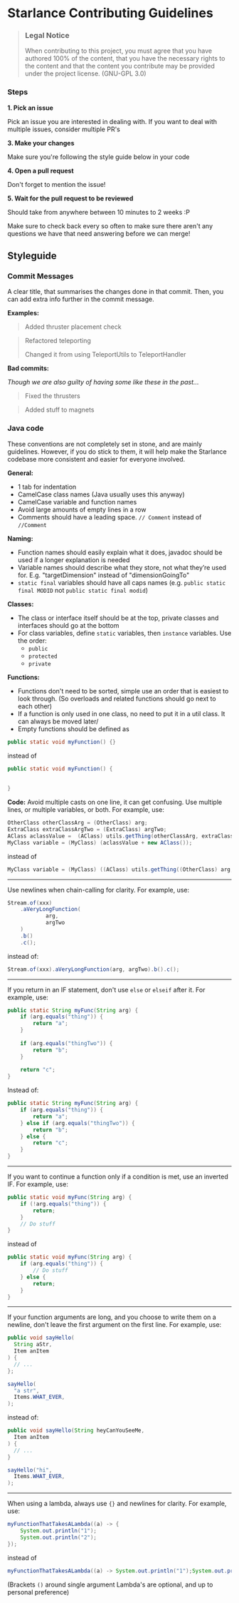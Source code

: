 # Starlance Contributing Guidelines

> ### Legal Notice <!-- omit in toc -->
> When contributing to this project, you must agree that you have authored 100% of the content, that you have the necessary rights to the content and that the content you contribute may be provided under the project license. (GNU-GPL 3.0)

### Steps
**1. Pick an issue**

Pick an issue you are interested in dealing with. If you want to deal with multiple issues, consider multiple PR's

**3. Make your changes**

Make sure you're following the style guide below in your code

**4. Open a pull request**

Don't forget to mention the issue!

**5. Wait for the pull request to be reviewed**

Should take from anywhere between 10 minutes to 2 weeks :P

Make sure to check back every so often to make sure there aren't any questions
we have that need answering before we can merge!

## Styleguide
### Commit Messages
A clear title, that summarises the changes done in that commit.
Then, you can add extra info further in the commit message.

**Examples:**
> Added thruster placement check

> Refactored teleporting
> 
> Changed it from using TeleportUtils to TeleportHandler

**Bad commits:**

_Though we are also guilty of having some like these in the past..._

> Fixed the thrusters

> Added stuff to magnets

### Java code
These conventions are not completely set in stone, and are mainly guidelines.
However, if you do stick to them, it will help make the Starlance codebase more consistent and easier for everyone involved.

**General:**
- 1 tab for indentation
- CamelCase class names (Java usually uses this anyway)
- CamelCase variable and function names
- Avoid large amounts of empty lines in a row
- Comments should have a leading space. `// Comment` instead of `//Comment`

**Naming:**
- Function names should easily explain what it does, javadoc should be used if a longer explanation is needed
- Variable names should describe what they store, not what they’re used for. E.g. "targetDimension" instead of "dimensionGoingTo"
- `static final` variables should have all caps names (e.g. `public static final MODID` not `public static final modid`)

**Classes:**
- The class or interface itself should be at the top, private classes and interfaces should go at the bottom
- For class variables, define `static` variables, then `instance` variables. Use the order:
    - `public`
    - `protected`
    - `private`

**Functions:**
- Functions don't need to be sorted, simple use an order that is easiest to look through.
  (So overloads and related functions should go next to each other)
- If a function is only used in one class, no need to put it in a util class. It can always be moved later/
- Empty functions should be defined as
```java
public static void myFunction() {}
```
instead of 
```java
public static void myFunction() {
    
    
}
```

**Code:**
Avoid multiple casts on one line, it can get confusing. Use multiple lines, or multiple variables, or both.
For example, use:
```java
OtherClass otherClassArg = (OtherClass) arg;
ExtraClass extraClassArgTwo = (ExtraClass) argTwo;
AClass aclassValue =  (AClass) utils.getThing(otherClassArg, extraClassArgTwo);
MyClass variable = (MyClass) (aclassValue + new AClass());
```
instead of
```java
MyClass variable = (MyClass) ((AClass) utils.getThing((OtherClass) arg, (ExtraClass) argTwo) + new AClass());
```

---

Use newlines when chain-calling for clarity. For example, use:
```java
Stream.of(xxx)
    .aVeryLongFunction(
            arg,
            argTwo
    )
    .b()
    .c();
```
instead of:
```java
Stream.of(xxx).aVeryLongFunction(arg, argTwo).b().c();
```

---

If you return in an IF statement, don't use `else` or `elseif` after it. For example, use:
```java
public static String myFunc(String arg) {
    if (arg.equals("thing")) {
        return "a";
    }
    
    if (arg.equals("thingTwo")) {
        return "b";
    }
    
    return "c";
}
```
Instead of:
```java
public static String myFunc(String arg) {
    if (arg.equals("thing")) {
        return "a";
    } else if (arg.equals("thingTwo")) {
        return "b";
    } else {
        return "c";
    }
}
```

---

If you want to continue a function only if a condition is met, use an inverted IF. For example, use:
```java
public static void myFunc(String arg) {
    if (!arg.equals("thing")) {
        return;
    }
    // Do stuff
}
```
instead of
```java
public static void myFunc(String arg) {
    if (arg.equals("thing")) {
        // Do stuff
    } else {
        return;
    }
}
```

---

If your function arguments are long, and you choose to write them on a newline,
don't leave the first argument on the first line. For example, use:
```java
public void sayHello(
  String aStr,
  Item anItem
) {
  // ...
};

sayHello(
  "a str",
  Items.WHAT_EVER,
);
```
instead of:
```java
public void sayHello(String heyCanYouSeeMe,
  Item anItem
) {
  // ...
}

sayHello("hi",
  Items.WHAT_EVER,
);
```

---

When using a lambda, always use `{}` and newlines for clarity. For example, use:
```java
myFunctionThatTakesALambda((a) -> {
    System.out.println("1");
    System.out.println("2");
});
```
instead of
```java
myFunctionThatTakesALambda((a) -> System.out.println("1");System.out.println("2"););
```
(Brackets `()` around single argument Lambda's are optional, and up to personal preference)